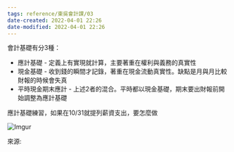 ```yaml
---
tags: reference/東吳會計課/03 
date-created: 2022-04-01 22:26
date-modified: 2022-04-01 22:26
---
```



會計基礎有分3種：
- 應計基礎 - 定義上有實現就計算，主要著重在權利與義務的真實性
- 現金基礎 - 收到錢的瞬間才記錄，著重在現金流動真實性。缺點是月與月比較財報的時候會失真
- 平時現金期末應計 - 上述2者的混合。平時都以現金基礎，期末要出財報前開始調整為應計基礎

應計基礎練習，如果在10/31就提列薪資支出，要怎麼做

![Imgur](https://i.imgur.com/mjBVxDo.jpg)

來源: 
